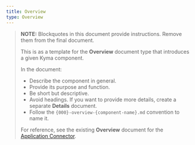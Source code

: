 ```yaml
---
title: Overview
type: Overview
---
```


>**NOTE:** Blockquotes in this document provide instructions. Remove them from the final document.
>
> This is as a template for the **Overview** document type that introduces a given Kyma component.
>
>  In the document:
> * Describe the component in general.
> * Provide its purpose and function.
> * Be short but descriptive.
> * Avoid headings. If you want to provide more details, create a separate **Details** document.
> * Follow the `{000}-overview-{component-name}.md` convention to name it.
>
> For reference, see the existing **Overview** document for the [Application Connector](https://github.com/kyma-project/kyma/blob/master/docs/application-connector/docs/001-overview-application-connector.md).
